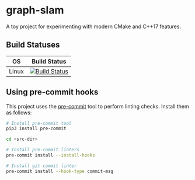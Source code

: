 # graph-slam

A toy project for experimenting with modern CMake and C++17 features.

## Build Statuses
OS|Build Status
--|------------
Linux|[![Build Status]( https://travis-ci.org/aharrison24/cpp-graph-slam.svg?branch=master)](https://travis-ci.org/aharrison24/cpp-graph-slam)

## Using pre-commit hooks
This project uses the [pre-commit](https://pre-commit.com/) tool to perform
linting checks. Install them as follows:

```bash
# Install pre-commit tool
pip3 install pre-commit

cd <src-dir>

# Install pre-commit linters
pre-commit install --install-hooks

# Install git commit linter
pre-commit install --hook-type commit-msg
```
